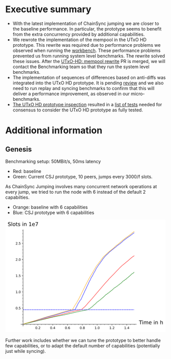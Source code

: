 # Executive summary

- With the latest implementation of ChainSync jumping we are closer to the
  baseline performance. In particular, the prototype seems to benefit from the
  extra concurrency provided by additional capabilities.
- We rewrote the implementation of the mempool in the UTxO HD prototype. This
  rewrite was required due to performance problems we observed when running the
  [workbench](https://github.com/input-output-hk/cardano-node/blob/master/Makefile#L51).
  These performance problems prevented us from running system level benchmarks.
  The rewrite solved these issues. After the [UTxO-HD: mempool
  rewrite](https://github.com/input-output-hk/ouroboros-network/pull/4049) PR is
  merged, we will contact the Benchmarking team so that they run the system
  level benchmarks.
- The implementation of sequences of differences based on anti-diffs was
  integrated into the UTxO HD prototype. It is pending
  [review](https://github.com/input-output-hk/ouroboros-network/pull/4036) and
  we also need to run replay and syncing benchmarks to confirm that this will
  deliver a performance improvement, as observed in our micro-benchmarks.
- [The UTxO HD prototype
  inspection](https://github.com/input-output-hk/ouroboros-network/issues/3944)
  resulted in a [list of
  tests](https://github.com/input-output-hk/ouroboros-network/issues/4045)
  needed for consensus to consider the UTxO HD prototype as fully tested.

# Additional information

## Genesis

Benchmarking setup: 50MBit/s, 50ms latency

 - Red: baseline
 - Green: Current CSJ prototype, 10 peers, jumps every 3000/f slots.

As ChainSync Jumping involves many concurrent network operations at every jump,
we tried to run the node with 6 instead of the default 2 capabilties.

 - Orange: baseline with 6 capabilities
 - Blue: CSJ prototype with 6 capabilities

![](/images/happy-path-csj-prototype-bench-1.svg)

Further work includes whether we can tune the prototype to better handle few
capabilities, or to adapt the default number of capabilities (potentially just
while syncing).
